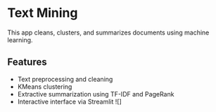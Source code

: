 # Text Mining
This app cleans, clusters, and summarizes documents using machine learning.

## Features
- Text preprocessing and cleaning
- KMeans clustering
- Extractive summarization using TF-IDF and PageRank
- Interactive interface via Streamlit
![]
